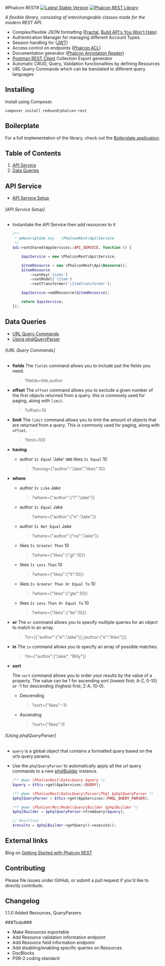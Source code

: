 #Phalcon REST#
[![Latest Stable Version](https://poser.pugx.org/redound/phalcon-rest/v/stable)](https://packagist.org/packages/redound/phalcon-rest) 
<a href="http://phalconist.com/redound/phalcon-rest" target="_blank">
![Phalcon REST Library](http://phalconist.com/redound/phalcon-rest/default.svg)
</a>

*A flexible library, consisting of interchangeable classes made for the modern REST API.*

 * Complex/flexible JSON formatting ([Fractal](https://github.com/thephpleague/fractal), [Build API's You Won't Hate](https://leanpub.com/build-apis-you-wont-hate))
 * Authentication Manager for managing different Account Types.
 * Session handling for ([JWT](http://jwt.io/))
 * Access control on endpoints ([Phalcon ACL](http://docs.phalconphp.com/en/latest/reference/acl.html))
 * Documentation generator ([Phalcon Annotation Reader](https://docs.phalconphp.com/en/latest/reference/annotations.html))
 * [Postman REST Client](http://getpostman.com) Collection Export generator
 * Automatic CRUD, Query, Validation functionalities by defining Resources
 * URL Query Commands which can be translated to different query languages

## Installing ##
Install using Composer.
````
composer install redound/phalcon-rest
````

## Boilerplate ##
For a full implementation of the library, check out the [Boilerplate application](https://github.com/redound/phalcon-rest-boilerplate).

## Table of Contents

1. [API Service](#api-service)
1. [Data Queries](#data-queries)

## API Service

- [API Service Setup](#api-service-setup)

###### [API Service Setup]

- Instantiate the API Service then add resources to it

    ````php
    /**
     * @description App - \PhalconRest\Api\Service
     */
    $di->setShared(AppServices::API_SERVICE, function () {
    
        $apiService = new \PhalconRest\Api\Service;
    
        $itemResource = new \PhalconRest\Api\Resource();
        $itemResource
            ->setKey('items')
            ->setModel('\Item')
            ->setTransformer('\ItemTransformer');
    
        $apiService->addResource($itemResource);
    
        return $apiService;
    });
    ````

## Data Queries

- [URL Query Commands](#url-query-commands)
- [Using phqlQueryParser](#using-phqlqueryparser)

###### [URL Query Commands]

- **fields**
    The `fields` command allows you to include just the fields you need.

    > ?fields=title,author

- **offset**
    The `offset` command allows you to exclude a given number of the first objects returned from a query. this is commonly used for paging, along with `limit`.

    > ?offset=10

- **limit**
    The `limit` command allows you to limit the amount of objects that are returned from a query. This is commonly used for paging, along with `offset`.

    > ?limit=100

- **having** 

    - author `Is Equal` 'Jake' `AND` likes `Is Equal` 10

        > ?having={"author":"Jake","likes":10}

- **where**

    - author `Is Like` Jake

        > ?where={"author":{"l":"Jake"}}

    - author `Is Equal` Jake

        > ?where={"author":{"e":"Jake"}} 

    - author `Is Not Equal` Jake

        > ?where={"author":{"ne":"Jake"}} 

    - likes `Is Greater Than` 10

        > ?where={"likes":{"gt":10}} 

    - likes `Is Less Than` 10

        > ?where={"likes":{"lt":10}} 

    - likes `Is Greater Than Or Equal To` 10

        > ?where={"likes":{"gte":10}} 

    - likes `Is Less Than Or Equal To` 10

        > ?where={"likes":{"lte":10}} 

- **or**
    The `or` command allows you to specify multiple queries for an object to match in an array.

    > ?or=[{"author":{"e":"Jake"}},{author:{"e":"Alex"}}]

- **in**
    The `in` command allows you to specify an array of possible matches.

    > ?in={"author":["Jake", "Billy"]}

- **sort**

    The `sort` command allows you to order your results by the value of a property. The value can be 1 for ascending sort (lowest first; A-Z, 0-10) or -1 for descending (highest first; Z-A, 10-0).

    - Descending

        > ?sort={"likes":-1}

    - Ascending

        > ?sort={"likes":1}
        
###### [Using phqlQueryParser]

- `query` is a global object that contains a formatted query based on the urls query params.
- Use the `phqlQueryParser` to automatically apply all the url query commands to a new [phqlBuilder](https://docs.phalconphp.com/en/latest/api/Phalcon_Mvc_Model_Query_Builder.html) instance.

    ````php
    /** @var \PhalconRest\Data\Query $query */
    $query = $this->get(AppServices::QUERY);

    /** @var \PhalconRest\Data\Query\Parser\Phql $phqlQueryParser */
    $phqlQueryParser = $this->get(AppServices::PHQL_QUERY_PARSER);

    /** @var \Phalcon\Mvc\Model\Query\Builder $phqlBuilder */
    $phqlBuilder = $phqlQueryParser->fromQuery($query);

    // Resultset
    $results = $phqlBuilder->getQuery()->execute();
    ````

## External links ##
Blog on [Getting Started with Phalcon REST](http://olivierandriessen.com/getting-started-with-phalcon-rest/)

## Contributing ##
Please file issues under GitHub, or submit a pull request if you'd like to directly contribute.

## Changelog ##

*1.1.0* Added Resources, QueryParsers

###Todo###
* Make Resources exportable
* Add Resource validation information endpoint
* Add Resource field information endpoint
* Add disabling/enabling specific queries on Resources
* DocBlocks
* PSR-2 coding standard
